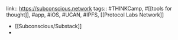 link:: https://subconscious.network
tags:: #THINKCamp, #[[tools for thought]], #app, #iOS, #UCAN, #IPFS, [[Protocol Labs Network]]

- [[Subconscious/Substack]]
-
